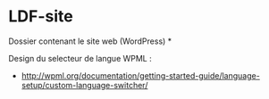 LDF-site
========

Dossier contenant le site web (WordPress)
*


Design du selecteur de langue WPML :

- http://wpml.org/documentation/getting-started-guide/language-setup/custom-language-switcher/
